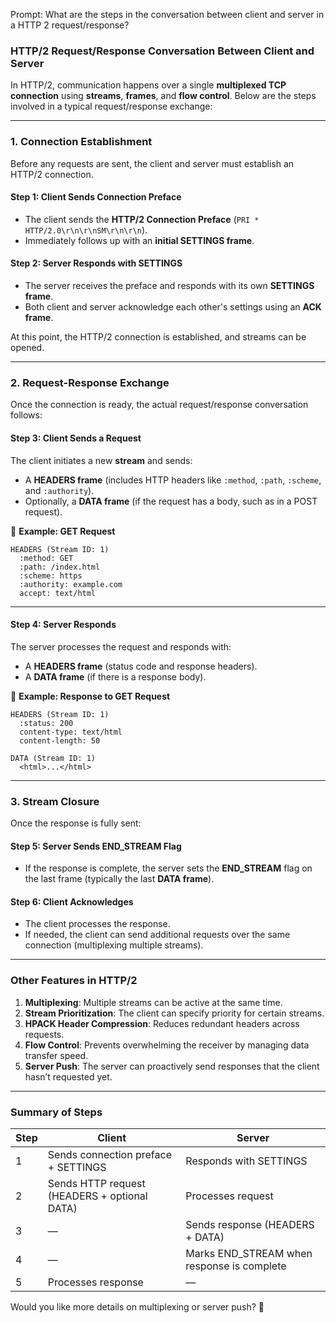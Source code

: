 Prompt: What are the steps in the conversation between client and server in a HTTP 2 request/response?

### **HTTP/2 Request/Response Conversation Between Client and Server**  

In HTTP/2, communication happens over a single **multiplexed TCP connection** using **streams**, **frames**, and **flow control**. Below are the steps involved in a typical request/response exchange:

---

### **1. Connection Establishment**
Before any requests are sent, the client and server must establish an HTTP/2 connection.

#### **Step 1: Client Sends Connection Preface**
- The client sends the **HTTP/2 Connection Preface** (`PRI * HTTP/2.0\r\n\r\nSM\r\n\r\n`).
- Immediately follows up with an **initial SETTINGS frame**.

#### **Step 2: Server Responds with SETTINGS**
- The server receives the preface and responds with its own **SETTINGS frame**.
- Both client and server acknowledge each other's settings using an **ACK frame**.

At this point, the HTTP/2 connection is established, and streams can be opened.

---

### **2. Request-Response Exchange**
Once the connection is ready, the actual request/response conversation follows:

#### **Step 3: Client Sends a Request**
The client initiates a new **stream** and sends:
- A **HEADERS frame** (includes HTTP headers like `:method`, `:path`, `:scheme`, and `:authority`).
- Optionally, a **DATA frame** (if the request has a body, such as in a POST request).

🔹 **Example: GET Request**
```plaintext
HEADERS (Stream ID: 1)
  :method: GET
  :path: /index.html
  :scheme: https
  :authority: example.com
  accept: text/html
```

---

#### **Step 4: Server Responds**
The server processes the request and responds with:
- A **HEADERS frame** (status code and response headers).
- A **DATA frame** (if there is a response body).

🔹 **Example: Response to GET Request**
```plaintext
HEADERS (Stream ID: 1)
  :status: 200
  content-type: text/html
  content-length: 50

DATA (Stream ID: 1)
  <html>...</html>
```

---

### **3. Stream Closure**
Once the response is fully sent:

#### **Step 5: Server Sends END_STREAM Flag**
- If the response is complete, the server sets the **END_STREAM** flag on the last frame (typically the last **DATA frame**).

#### **Step 6: Client Acknowledges**
- The client processes the response.
- If needed, the client can send additional requests over the same connection (multiplexing multiple streams).

---

### **Other Features in HTTP/2**
1. **Multiplexing**: Multiple streams can be active at the same time.
2. **Stream Prioritization**: The client can specify priority for certain streams.
3. **HPACK Header Compression**: Reduces redundant headers across requests.
4. **Flow Control**: Prevents overwhelming the receiver by managing data transfer speed.
5. **Server Push**: The server can proactively send responses that the client hasn’t requested yet.

---

### **Summary of Steps**
| Step | Client | Server |
|------|--------|--------|
| 1 | Sends connection preface + SETTINGS | Responds with SETTINGS |
| 2 | Sends HTTP request (HEADERS + optional DATA) | Processes request |
| 3 | — | Sends response (HEADERS + DATA) |
| 4 | — | Marks END_STREAM when response is complete |
| 5 | Processes response | — |

Would you like more details on multiplexing or server push? 🚀


